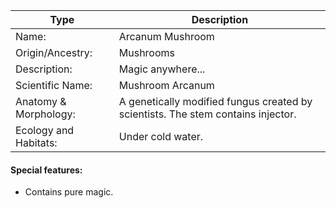 
Type | Description
----- | -----
Name: | Arcanum Mushroom 
Origin/Ancestry: | Mushrooms
Description: | Magic anywhere... 
Scientific Name: | Mushroom Arcanum
Anatomy & Morphology: | A genetically modified fungus created by scientists. The stem contains injector.
Ecology and Habitats: | Under cold water.
#### Special features: 
* Contains pure magic.

